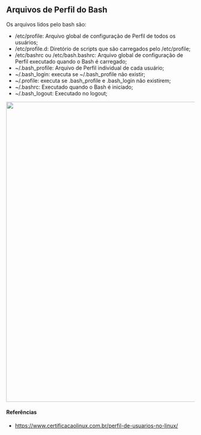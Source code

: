 ## Arquivos de Perfil do Bash

Os arquivos lidos pelo bash são:

- /etc/profile: Arquivo global de configuração de Perfil de todos os usuários; 
- /etc/profile.d: Diretório de scripts que são carregados pelo /etc/profile;
- /etc/bashrc ou /etc/bash.bashrc: Arquivo global de configuração de Perfil executado quando o Bash é carregado;
- ~/.bash_profile: Arquivo de Perfil individual de cada usuário;
- ~/.bash_login: executa se ~/.bash_profile não existir;
- ~/.profile: executa se .bash_profile e .bash_login não existirem;
- ~/.bashrc:  Executado quando o Bash é iniciado;
- ~/.bash_logout: Executado no logout;

<img style="width: 800px; height:auto;" src="https://learnlinux.com.br/editor/files/login_pt.jpg">

#### Referências
- https://www.certificacaolinux.com.br/perfil-de-usuarios-no-linux/


